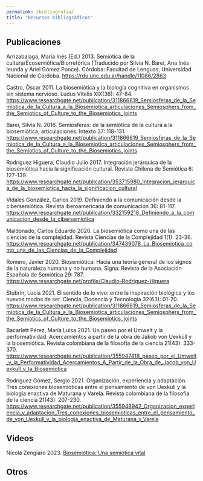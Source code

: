 ```yaml
---
permalink: /bibliografia/
title: "Recursos bibliográficos"
---
```


## Publicaciones

Arrizabalaga, María Inés (Ed.) 2013. Semiótica de la cultura/Ecosemiótica/Biorretórica (Traducido por Silvia N. Barei, Ana Inés Ieunda y Ariel Gómez Ponce). Córdoba: Facultad de Lenguas, Universidad Nacional de Córdoba.
https://rdu.unc.edu.ar/handle/11086/2863

Castro, Òscar 2011. La biosemiótica y la biología cognitiva en organismos sin sistema nervioso. Ludus Vitalis XIX(36): 47-84.
https://www.researchgate.net/publication/311866619_Semiosferas_de_la_Semiotica_de_la_Cultura_a_la_Biosemiotica_articulaciones_Semiosphers_from_the_Semiotics_of_Culture_to_the_Biosemiotics_joints

Barei, Silvia N. 2016. Semiosferas: de la semiótica de la cultura a la biosemiótica, articulaciones. Intexto 37: 118-131.
https://www.researchgate.net/publication/311866619_Semiosferas_de_la_Semiotica_de_la_Cultura_a_la_Biosemiotica_articulaciones_Semiosphers_from_the_Semiotics_of_Culture_to_the_Biosemiotics_joints

Rodríguez Higuera, Claudio Julio 2017. Integración jerárquica de la biosemiótica hacia la significación cultural. Revista Chilena de Semiótica 6: 127-139.
https://www.researchgate.net/publication/353715980_Integracion_jerarquica_de_la_biosemiotica_hacia_la_significacion_cultural

Vidales González, Carlos 2019. Definiendo a la comunicación desde la cibersemiótica. Revista iberoamericana de comunicación 36: 81-117.
https://www.researchgate.net/publication/332159218_Definiendo_a_la_comunicacion_desde_la_cibersemiotica

Maldonado, Carlos Eduardo 2020. La biosemiótica como una de las ciencias de la complejidad. Revista Ciencias de la Complejidad 1(1): 23-36.
https://www.researchgate.net/publication/347439078_La_Biosemiotica_como_una_de_las_Ciencias_de_la_Complejidad

Romero, Javier 2020. Biosemiótica: Hacia una teoría general de los signos de la naturaleza humana y no humana. Signa: Revista de la Asociación Española de Semiótica 29: 787.
https://www.researchgate.net/profile/Claudio-Rodriguez-Higuera

Stubrin, Lucía 2021. El sentido de lo vivo: entre la inspiración biológica y los nuevos modos de ser. Ciencia, Docencia y Tecnología 32(63): 01-20.
https://www.researchgate.net/publication/311866619_Semiosferas_de_la_Semiotica_de_la_Cultura_a_la_Biosemiotica_articulaciones_Semiosphers_from_the_Semiotics_of_Culture_to_the_Biosemiotics_joints

Bacarlett Pérez, María Luisa 2021. Un paseo por el Umwelt y la performatividad. Acercamientos a partir de la obra de Jakob von Uexküll y la biosemiótica. Revista colombiana de la filosofía de la ciencia 21(43): 333-370.
https://www.researchgate.net/publication/355947418_paseo_por_el_Umwelt_y_la_Performatividad_Acercamientos_A_Partir_de_la_Obra_de_Jacob_von_Uexkull_y_la_Biosemiotica	

Rodríguez Gómez, Sergio 2021. Organización, experiencia y adaptación. Tres conexiones biosemióticas entre el pensamiento de von Uexküll y la biología enactiva de Maturana y Varela. Revista colombiana de la filosofía de la ciencia 21(43): 207-230.
https://www.researchgate.net/publication/355948942_Organizacion_experiencia_y_adaptacion_Tres_conexiones_biosemioticas_entre_el_pensamiento_de_von_Uexkull_y_la_biologia_enactiva_de_Maturana_y_Varela

## Videos

Nicola Zengiaro 2023. <a href="https://www.facebook.com/watch/live/?ref=watch_permalink&v=1899049223797488">Biosemiótica: Una semiótica vital</a>

## Otros